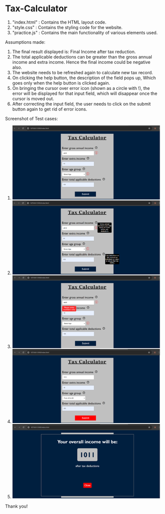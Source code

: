 # Tax-Calculator
1. "index.html" : Contains the HTML layout code.
2. "style.css" : Contains the styling code for the website.
3. "practice.js" : Contains the main functionality of various elements used.

Assumptions made:
1. The final result displayed is:
     Final Income after tax reduction.
2. The total applicable deductions can be greater than the gross annual income and extra income. Hence the final income could be negative also.
3. The website needs to be refreshed again to calculate new tax record.
4. On clicking the help button, the description of the field pops up, Which goes only when the help button is clicked again.
5. On bringing the cursor over error icon (shown as a circle with !), the error will be displayed for that input field, which will disappear once the cursor is moved out.
6. After correcting the input field, the user needs to click on the submit button again to get rid of error icons.

Screenshot of Test cases:
1. ![Screenshot 1](https://github.com/GuptaAkriti2510/Tax-Calculator/blob/main/Screenshot%201.png?raw=true)
2. ![Screenshot 2](https://github.com/GuptaAkriti2510/Tax-Calculator/blob/main/Screenshot%202.png?raw=true)
3. ![Screenshot 3](https://github.com/GuptaAkriti2510/Tax-Calculator/blob/main/Screenshot%203.png?raw=true)
4. ![Screenshot 4](https://github.com/GuptaAkriti2510/Tax-Calculator/blob/main/Screenshot%204.png?raw=true)
5. ![Screenshot 5](https://github.com/GuptaAkriti2510/Tax-Calculator/blob/main/Screenshot%205.png?raw=true)


Thank you!
